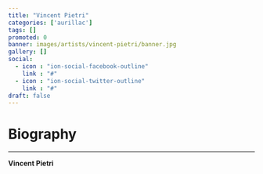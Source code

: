 ```yaml
---
title: "Vincent Pietri"
categories: ['aurillac']
tags: []
promoted: 0
banner: images/artists/vincent-pietri/banner.jpg
gallery: []
social:
  - icon : "ion-social-facebook-outline"
    link : "#"
  - icon : "ion-social-twitter-outline"
    link : "#"
draft: false
---
```


# Biography
---

**Vincent Pietri**
